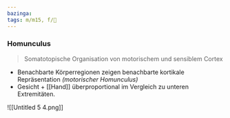```yaml
---
bazinga: 
tags: m/m15, f/🧠
---
```

### Homunculus
> Somatotopische Organisation von motorischem und sensiblem Cortex

- Benachbarte Körperregionen zeigen benachbarte kortikale Repräsentation *(motorischer Homunculus)*
- Gesicht + [[Hand]] überproportional im Vergleich zu unteren Extremitäten.

![[Untitled 5 4.png]]

